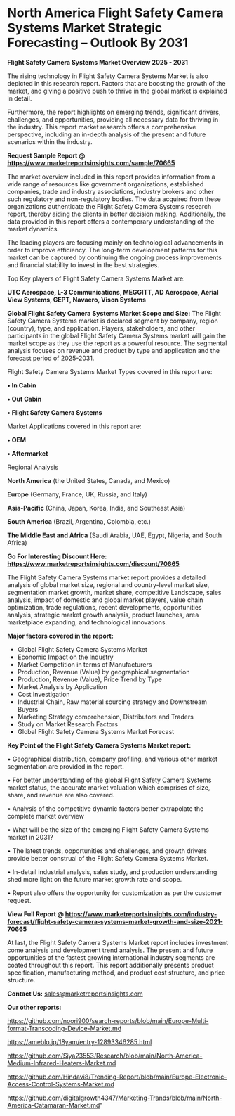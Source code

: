 # North America Flight Safety Camera Systems Market Strategic Forecasting – Outlook By 2031

<Strong> Flight Safety Camera Systems Market Overview 2025 - 2031</strong>

The rising technology in Flight Safety Camera Systems Market is also depicted in this research report. Factors that are boosting the growth of the market, and giving a positive push to thrive in the global market is explained in detail.

Furthermore, the report highlights on emerging trends, significant drivers, challenges, and opportunities, providing all necessary data for thriving in the industry. This report market research offers a comprehensive perspective, including an in-depth analysis of the present and future scenarios within the industry.

<strong>Request Sample Report @ <a href=https://www.marketreportsinsights.com/sample/70665>https://www.marketreportsinsights.com/sample/70665</a></strong>

The market overview included in this report provides information from a wide range of resources like government organizations, established companies, trade and industry associations, industry brokers and other such regulatory and non-regulatory bodies. The data acquired from these organizations authenticate the Flight Safety Camera Systems research report, thereby aiding the clients in better decision making. Additionally, the data provided in this report offers a contemporary understanding of the market dynamics.

The leading players are focusing mainly on technological advancements in order to improve efficiency. The long-term development patterns for this market can be captured by continuing the ongoing process improvements and financial stability to invest in the best strategies.

Top Key players of Flight Safety Camera Systems Market are:

<strong>UTC Aerospace, L-3 Communications, MEGGITT, AD Aerospace, Aerial View Systems, GEPT, Navaero, Vison Systems</strong>

<strong><b>Global Flight Safety Camera Systems Market Scope and Size:</b></strong>
The Flight Safety Camera Systems market is declared segment by company, region (country), type, and application. Players, stakeholders, and other participants in the global Flight Safety Camera Systems market will gain the market scope as they use the report as a powerful resource. The segmental analysis focuses on revenue and product by type and application and the forecast period of 2025-2031.

Flight Safety Camera Systems Market Types covered in this report are:

<strong>• In Cabin

• Out Cabin

• Flight Safety Camera Systems</strong>

Market Applications covered in this report are:

<strong>• OEM

• Aftermarket</strong> 

Regional Analysis

<strong>North America</strong> (the United States, Canada, and Mexico)

<strong>Europe</strong> (Germany, France, UK, Russia, and Italy)

<strong>Asia-Pacific</strong> (China, Japan, Korea, India, and Southeast Asia)

<strong>South America</strong> (Brazil, Argentina, Colombia, etc.)

<strong>The Middle East and Africa</strong> (Saudi Arabia, UAE, Egypt, Nigeria, and South Africa)

<strong>Go For Interesting Discount Here: <a href=https://www.marketreportsinsights.com/discount/70665>https://www.marketreportsinsights.com/discount/70665</a></strong>

The Flight Safety Camera Systems market report provides a detailed analysis of global market size, regional and country-level market size, segmentation market growth, market share, competitive Landscape, sales analysis, impact of domestic and global market players, value chain optimization, trade regulations, recent developments, opportunities analysis, strategic market growth analysis, product launches, area marketplace expanding, and technological innovations.

<strong><b>Major factors covered in the report:</b></strong>
<ul>
  <li>Global Flight Safety Camera Systems Market </li>
  <li>Economic Impact on the Industry</li>
  <li>Market Competition in terms of Manufacturers</li>
  <li>Production, Revenue (Value) by geographical segmentation</li>
  <li>Production, Revenue (Value), Price Trend by Type</li>
  <li>Market Analysis by Application</li>
  <li>Cost Investigation</li>
  <li>Industrial Chain, Raw material sourcing strategy and Downstream Buyers</li>
  <li>Marketing Strategy comprehension, Distributors and Traders</li>
  <li>Study on Market Research Factors</li>
  <li>Global Flight Safety Camera Systems Market Forecast</li>
</ul>

<strong><b>Key Point of the Flight Safety Camera Systems Market report:</b></strong>

• Geographical distribution, company profiling, and various other market segmentation are provided in the report.

• For better understanding of the global Flight Safety Camera Systems market status, the accurate market valuation which comprises of size, share, and revenue are also covered.

• Analysis of the competitive dynamic factors better extrapolate the complete market overview

• What will be the size of the emerging Flight Safety Camera Systems market in 2031?

• The latest trends, opportunities and challenges, and growth drivers provide better construal of the Flight Safety Camera Systems Market.

• In-detail industrial analysis, sales study, and production understanding shed more light on the future market growth rate and scope.

• Report also offers the opportunity for customization as per the customer request.

<strong><b>View Full Report @ <a href=https://www.marketreportsinsights.com/industry-forecast/flight-safety-camera-systems-market-growth-and-size-2021-70665>https://www.marketreportsinsights.com/industry-forecast/flight-safety-camera-systems-market-growth-and-size-2021-70665</a></b></strong>


At last, the Flight Safety Camera Systems Market report includes investment come analysis and development trend analysis. The present and future opportunities of the fastest growing international industry segments are coated throughout this report. This report additionally presents product specification, manufacturing method, and product cost structure, and price structure.

<strong>Contact Us:</strong>
sales@marketreportsinsights.com

<strong>Our other reports:</strong>

<a href=https://github.com/noori900/search-reports/blob/main/Europe-Multi-format-Transcoding-Device-Market.md>https://github.com/noori900/search-reports/blob/main/Europe-Multi-format-Transcoding-Device-Market.md</a>

<a href=https://ameblo.jp/18yam/entry-12893346285.html>https://ameblo.jp/18yam/entry-12893346285.html</a>

<a href=https://github.com/Siya23553/Research/blob/main/North-America-Medium-Infrared-Heaters-Market.md>https://github.com/Siya23553/Research/blob/main/North-America-Medium-Infrared-Heaters-Market.md</a>

<a href=https://github.com/Hindavi8/Trending-Report/blob/main/Europe-Electronic-Access-Control-Systems-Market.md>https://github.com/Hindavi8/Trending-Report/blob/main/Europe-Electronic-Access-Control-Systems-Market.md</a>

<a href=https://github.com/digitalgrowth4347/Marketing-Trands/blob/main/North-America-Catamaran-Market.md>https://github.com/digitalgrowth4347/Marketing-Trands/blob/main/North-America-Catamaran-Market.md</a>"
